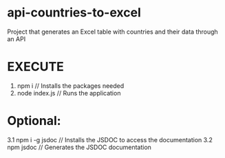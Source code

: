 # api-countries-to-excel
 Project that generates an Excel table with countries and their data through an API

 # EXECUTE

 1. npm i // Installs the packages needed
 2. node index.js // Runs the application


# Optional:

 3.1 npm i -g jsdoc // Installs the JSDOC to access the documentation
 3.2 npm jsdoc // Generates the JSDOC documentation

